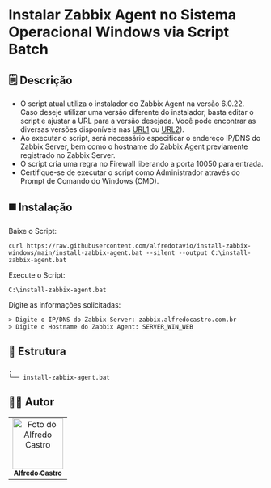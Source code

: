# Instalar Zabbix Agent no Sistema Operacional Windows via Script Batch

## 🗒️ Descrição
* O script atual utiliza o instalador do Zabbix Agent na versão 6.0.22. Caso deseje utilizar uma versão diferente do instalador, basta editar o script e ajustar a URL para a versão desejada. Você pode encontrar as diversas versões disponíveis nas [URL1](https://www.zabbix.com/download_agents) ou [URL2](https://cdn.zabbix.com/zabbix/binaries/stable/)).
* Ao executar o script, será necessário especificar o endereço IP/DNS do Zabbix Server, bem como o hostname do Zabbix Agent previamente registrado no Zabbix Server.
* O script cria uma regra no Firewall liberando a porta 10050 para entrada.
* Certifique-se de executar o script como Administrador através do Prompt de Comando do Windows (CMD).

## ◼️ Instalação
Baixe o Script:
```batch
curl https://raw.githubusercontent.com/alfredotavio/install-zabbix-windows/main/install-zabbix-agent.bat --silent --output C:\install-zabbix-agent.bat
```
Execute o Script:
```batch
C:\install-zabbix-agent.bat
```
Digite as informações solicitadas:
```batch
> Digite o IP/DNS do Zabbix Server: zabbix.alfredocastro.com.br
> Digite o Hostname do Zabbix Agent: SERVER_WIN_WEB
```

## 📂 Estrutura
```batch
.
└── install-zabbix-agent.bat
```

## 👨‍💻 Autor
<table>
  <tr>
    <td align="center">
      <a href="#">
        <a href="https://www.linkedin.com/in/alfredotavio/"><img src="https://avatars.githubusercontent.com/u/22720865?v=4" width="100px;" alt="Foto do Alfredo Castro"/><br>
        <sub>
          <b>Alfredo Castro</b>
        </sub>
      </a>
    </td>
  </tr>
</table>
